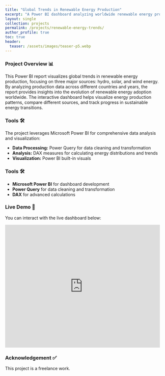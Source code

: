 ```yaml
---
title: "Global Trends in Renewable Energy Production"
excerpt: "A Power BI dashboard analyzing worldwide renewable energy production trends, focusing on hydro, solar, and wind energy sources across different countries."
layout: single
collection: projects
permalink: /projects/renewable-energy-trends/
author_profile: true
toc: true
header:
  teaser: /assets/images/teaser-p5.webp
---
```


### Project Overview 📊
This Power BI report visualizes global trends in renewable energy production, focusing on three major sources: hydro, solar, and wind energy. By analyzing production data across different countries and years, the report provides insights into the evolution of renewable energy adoption worldwide. The interactive dashboard helps visualize energy production patterns, compare different sources, and track progress in sustainable energy transitions.

### Tools 🛠
The project leverages Microsoft Power BI for comprehensive data analysis and visualization:
- **Data Processing:** Power Query for data cleaning and transformation
- **Analysis:** DAX measures for calculating energy distributions and trends
- **Visualization:** Power BI built-in visuals

### Tools 🛠
- **Microsoft Power BI** for dashboard development
- **Power Query** for data cleaning and transformation
- **DAX** for advanced calculations

### Live Demo 🔗
You can interact with the live dashboard below:
 
<iframe title="Global Renewable Energy Trends" width="100%" height="400" src="https://app.powerbi.com/view?r=eyJrIjoiZGVjNGE0ZWUtODE4OC00YzFjLWFkOGMtZmFiNmNjN2VkNDBkIiwidCI6IjQxOWY3MTFlLTE2NDktNDA0Mi05YmIxLWRiNTc2ODk0ZDFhOSJ9&pageName=9ce39514375312868e4b" frameborder="0" allowFullScreen="true"></iframe>

### Acknowledgement ✅
This project is a freelance work.